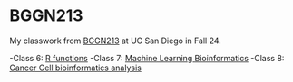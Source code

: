 # BGGN213

My classwork from [BGGN213](https://bioboot.github.io/bggn213_F24/) at UC San Diego in Fall 24.

 -Class 6: [R functions](https://github.com/Calii98/bggn213_github/blob/main/class06/class06.qmd)
 -Class 7: [Machine Learning Bioinformatics](https://github.com/Calii98/bggn213_github/blob/main/class07/class07.qmd)
 -Class 8: [Cancer Cell bioinformatics analysis](https://github.com/Calii98/bggn213_github/blob/main/Class08/class08.qmd)

